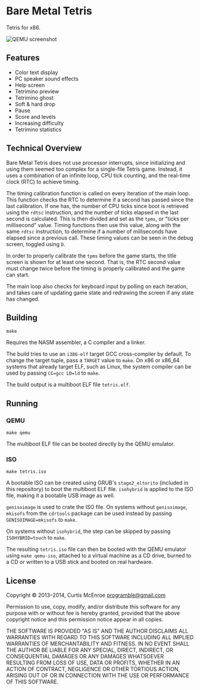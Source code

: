 # Bare Metal Tetris

Tetris for x86.

![QEMU screenshot](https://raw.githubusercontent.com/programble/bare-metal-tetris/master/screenshot.png)

## Features

 - Color text display
 - PC speaker sound effects
 - Help screen
 - Tetrimino preview
 - Tetrimino ghost
 - Soft & hard drop
 - Pause
 - Score and levels
 - Increasing difficulty
 - Tetrimino statistics

## Technical Overview

Bare Metal Tetris does not use processor interrupts, since initializing
and using them seemed too complex for a single-file Tetris game.
Instead, it uses a combination of an infinite loop, CPU tick counting,
and the real-time clock (RTC) to achieve timing.

The timing calibration function is called on every iteration of the main
loop. This function checks the RTC to determine if a second has passed
since the last calibration. If one has, the number of CPU ticks since
boot is retrieved using the `rdtsc` instruction, and the number of ticks
elapsed in the last second is calculated. This is then divided and set
as the `tpms`, or "ticks per millisecond" value. Timing functions then
use this value, along with the same `rdtsc` instruction, to determine if
a number of milliseconds have elapsed since a previous call. These
timing values can be seen in the debug screen, toggled using `D`.

In order to properly calibrate the `tpms` before the game starts, the
title screen is shown for at least one second. That is, the RTC second
value must change twice before the timing is properly calibrated and the
game can start.

The main loop also checks for keyboard input by polling on each
iteration, and takes care of updating game state and redrawing the
screen if any state has changed.

## Building

```
make
```

Requires the NASM assembler, a C compiler and a linker.

The build tries to use an `i386-elf` target GCC cross-compiler by
default. To change the target tuple, pass a `TARGET` value to `make`. On
x86 or x86_64 systems that already target ELF, such as Linux, the system
compiler can be used by passing `CC=gcc LD=ld` to `make`.

The build output is a multiboot ELF file `tetris.elf`.

## Running

### QEMU

```
make qemu
```

The multiboot ELF file can be booted directly by the QEMU emulator.

### ISO

```
make tetris.iso
```

A bootable ISO can be created using GRUB's `stage2_eltorito` (included
in this repository) to boot the multiboot ELF file. `isohybrid` is
applied to the ISO file, making it a bootable USB image as well.

`genisoimage` is used to crate the ISO file. On systems without
`genisoimage`, `mkisofs` from the `cdrtools` package can be used instead
by passing `GENISOIMAGE=mkisofs` to `make`.

On systems without `isohybrid`, the step can be skipped by passing
`ISOHYBRID=touch` to `make`.

The resulting `tetris.iso` file can then be booted with the QEMU
emulator using `make qemu-iso`, attached to a virtual machine as a CD
drive, burned to a CD or written to a USB stick and booted on real
hardware.

## License

Copyright © 2013–2014, Curtis McEnroe <programble@gmail.com>

Permission to use, copy, modify, and/or distribute this software for any
purpose with or without fee is hereby granted, provided that the above
copyright notice and this permission notice appear in all copies.

THE SOFTWARE IS PROVIDED "AS IS" AND THE AUTHOR DISCLAIMS ALL WARRANTIES
WITH REGARD TO THIS SOFTWARE INCLUDING ALL IMPLIED WARRANTIES OF
MERCHANTABILITY AND FITNESS. IN NO EVENT SHALL THE AUTHOR BE LIABLE FOR
ANY SPECIAL, DIRECT, INDIRECT, OR CONSEQUENTIAL DAMAGES OR ANY DAMAGES
WHATSOEVER RESULTING FROM LOSS OF USE, DATA OR PROFITS, WHETHER IN AN
ACTION OF CONTRACT, NEGLIGENCE OR OTHER TORTIOUS ACTION, ARISING OUT OF
OR IN CONNECTION WITH THE USE OR PERFORMANCE OF THIS SOFTWARE.
